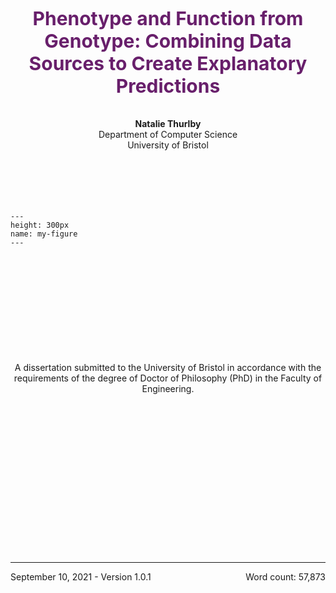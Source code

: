 
# ` `

[//]: # (TODO: Check word count)

<br>
<br>
<br>
<br>
<br>

<div  style="text-align: center; font-size: 30px; color: #681f6b;">
<b>Phenotype and Function from Genotype: Combining Data Sources to Create Explanatory Predictions</b><br></div>

<br>
<br>
<div  style="text-align: center">
<b>Natalie Thurlby</b><br>
Department of Computer Science<br>
University of Bristol<br>
</div>

<br>
<br>
<br>
<br>
<br>

```{figure} ../images/bristol-alt-crest-red.png
---
height: 300px
name: my-figure
---
```

<br>
<br>
<br>
<br>
<br>

<br>
<br>
<br>
<br>
<br>

<center>
A dissertation submitted to the University of Bristol in accordance with the requirements of the degree of Doctor of Philosophy (PhD) in the Faculty of Engineering.
</center>

<br>
<br>
<br>
<br>
<br>

<br>
<br>
<br>
<br>
<br>

<br>
<br>
<br>
<br>
<br>

---

<div class = "bottom_first_page">
September 10, 2021 - Version 1.0.1
<span style="float: right;">Word count: 57,873</span>
</div>

